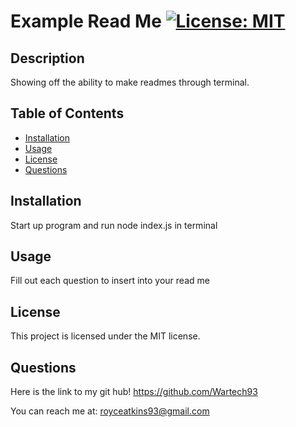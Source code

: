 
# Example Read Me [![License: MIT](https://img.shields.io/badge/License-MIT-yellow.svg)](https://opensource.org/licenses/MIT)

## Description
Showing off the ability to make readmes through terminal.

## Table of Contents
- [Installation](#installation)
- [Usage](#usage)
- [License](#license)
- [Questions](#questions)

## Installation
Start up program and run node index.js in terminal

## Usage
Fill out each question to insert into your read me

## License
This project is licensed under the MIT license.


## Questions
Here is the link to my git hub!
https://github.com/Wartech93

You can reach me at: 
royceatkins93@gmail.com

